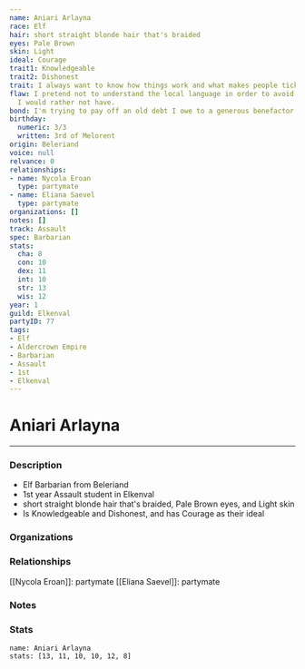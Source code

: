 ```yaml
---
name: Aniari Arlayna
race: Elf
hair: short straight blonde hair that's braided
eyes: Pale Brown
skin: Light
ideal: Courage
trait1: Knowledgeable
trait2: Dishonest
trait: I always want to know how things work and what makes people tick.
flaw: I pretend not to understand the local language in order to avoid interactions
  I would rather not have.
bond: I'm trying to pay off an old debt I owe to a generous benefactor.
birthday:
  numeric: 3/3
  written: 3rd of Melorent
origin: Beleriand
voice: null
relvance: 0
relationships:
- name: Nycola Eroan
  type: partymate
- name: Eliana Saevel
  type: partymate
organizations: []
notes: []
track: Assault
spec: Barbarian
stats:
  cha: 8
  con: 10
  dex: 11
  int: 10
  str: 13
  wis: 12
year: 1
guild: Elkenval
partyID: 77
tags:
- Elf
- Aldercrown Empire
- Barbarian
- Assault
- 1st
- Elkenval
---
```

# Aniari Arlayna
---
### Description
- Elf Barbarian from Beleriand
- 1st year Assault student in Elkenval
- short straight blonde hair that's braided, Pale Brown eyes, and Light skin
- Is Knowledgeable and Dishonest, and has Courage as their ideal

### Organizations

### Relationships
[[Nycola Eroan]]: partymate
[[Eliana Saevel]]: partymate

### Notes

### Stats
```statblock
name: Aniari Arlayna
stats: [13, 11, 10, 10, 12, 8]
```
